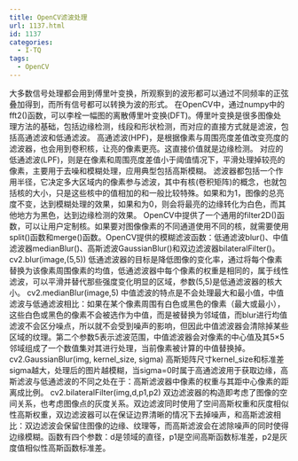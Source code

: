 ```yaml
---
title: OpenCV滤波处理
url: 1137.html
id: 1137
categories:
  - I·TQ
tags:
  - OpenCV
---
```


大多数信号处理都会用到傅里叶变换，所观察到的波形都可以通过不同频率的正弦叠加得到，而所有信号都可以转换为波的形式。 在OpenCV中，通过numpy中的fft2()函数，可以李栓一幅图的离散傅里叶变换(DFT)。傅里叶变换是很多图像处理方法的基础，包括边缘检测，线段和形状检测，而对应的直接方式就是滤波，包括高通滤波和低通滤波。 高通滤波(HPF)，是根据像素与周围亮度差值改变亮度的滤波器，也会用到卷积核，让亮的像素更亮。这直接价值就是边缘检测。 对应的低通滤波(LPF)，则是在像素和周围亮度差值小于阈值情况下，平滑处理掉较亮的像素，主要用于去噪和模糊处理，应用典型包括高斯模糊。 滤波器都包括一个作用半径，它决定多大区域内的像素参与滤波，其中有核(卷积矩阵)的概念，也就包括核的大小，只是这些核中的值相加的和一般比较特殊。如果和为1，图像的总亮度不变，达到模糊处理的效果，如果和为0，则会将最亮的边缘转化为白色，而其他地方为黑色，达到边缘检测的效果。 OpenCV中提供了一个通用的filter2D()函数，可以让用户定制核。如果要对图像像素的不同通道使用不同的核，就需要使用split()函数和merge()函数。OpenCV提供的模糊滤波函数：低通滤波blur()、中值滤波器medianBlur()、高斯滤波GaussianBlur()和双边滤波器bilateralFilter()。 cv2.blur(image,(5,5)) 低通滤波器的目标是降低图像的变化率，通过将每个像素替换为该像素周围像素的均值，低通滤波器中每个像素的权重是相同的，属于线性滤波，可以平滑并替代那些强度变化明显的区域，参数(5,5)是低通滤波器的核大小。 cv2.medianBlur(image,5) 中值滤波的特点是不会处理最大和最小值，中值滤波与低通滤波相比：如果在某个像素周围有白色或黑色的像素（最大或最小），这些白色或黑色的像素不会被选作为中值，而是被替换为邻域值，而blur进行均值滤波不会区分噪点，所以就不会受到噪声的影响，但因此中值滤波器会清除掉某些区域的纹理。第二个参数5表示滤波范围，中值滤波器会对像素的中心值及其5×5邻域组成了一个数值集对其进行处理，当前像素被计算的中值替换掉。 cv2.GaussianBlur(img, kernel\_size, sigma) 高斯矩阵尺寸kernel\_size和标准差sigma越大，处理后的图片越模糊，当sigma=0时属于高通滤波用于获取边缘，高斯滤波与低通滤波的不同之处在于：高斯滤波器中像素的权重与其距中心像素的距离成比例。 cv2.bilateralFilter(img,d,p1,p2) 双边滤波器的构造即考虑了图像的空间关系，也考虑图像点的灰度关系。双边滤波同时使用了空间高斯权重和灰度相似性高斯权重，双边滤波器可以在保证边界清晰的情况下去掉噪声，和高斯滤波相比：双边滤波会保留住图像的边缘、纹理等，而高斯滤波会在滤除噪声的同时使得边缘模糊。函数有四个参数：d是领域的直径，p1是空间高斯函数标准差，p2是灰度值相似性高斯函数标准差。